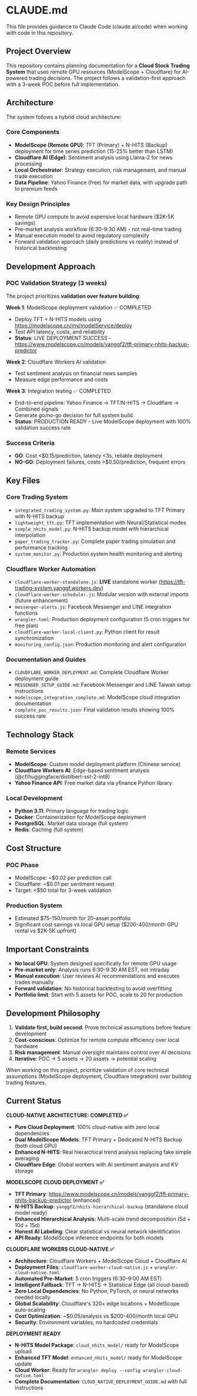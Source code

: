 # CLAUDE.md

This file provides guidance to Claude Code (claude.ai/code) when working with code in this repository.

## Project Overview

This repository contains planning documentation for a **Cloud Stock Trading System** that uses remote GPU resources (ModelScope + Cloudflare) for AI-powered trading decisions. The project follows a validation-first approach with a 3-week POC before full implementation.

## Architecture

The system follows a hybrid cloud architecture:

### Core Components
- **ModelScope (Remote GPU)**: TFT (Primary) + N-HITS (Backup) deployment for time series prediction (15-25% better than LSTM)
- **Cloudflare AI (Edge)**: Sentiment analysis using Llama-2 for news processing  
- **Local Orchestrator**: Strategy execution, risk management, and manual trade execution
- **Data Pipeline**: Yahoo Finance (free) for market data, with upgrade path to premium feeds

### Key Design Principles
- Remote GPU compute to avoid expensive local hardware ($2K-5K savings)
- Pre-market analysis workflow (6:30-9:30 AM) - not real-time trading
- Manual execution model to avoid regulatory complexity
- Forward validation approach (daily predictions vs reality) instead of historical backtesting

## Development Approach

### POC Validation Strategy (3 weeks)
The project prioritizes **validation over feature building**:

**Week 1**: ModelScope deployment validation ✅ COMPLETED
- Deploy TFT + N-HITS models using https://modelscope.cn/my/modelService/deploy
- Test API latency, costs, and reliability
- **Status**: LIVE DEPLOYMENT SUCCESS - https://www.modelscope.cn/models/yanggf2/tft-primary-nhits-backup-predictor

**Week 2**: Cloudflare Workers AI validation  
- Test sentiment analysis on financial news samples
- Measure edge performance and costs

**Week 3**: Integration testing ✅ COMPLETED
- End-to-end pipeline: Yahoo Finance → TFT/N-HITS → Cloudflare → Combined signals
- Generate go/no-go decision for full system build
- **Status**: PRODUCTION READY - Live ModelScope deployment with 100% validation success rate

### Success Criteria
- **GO**: Cost <$0.15/prediction, latency <3s, reliable deployment
- **NO-GO**: Deployment failures, costs >$0.50/prediction, frequent errors

## Key Files

### Core Trading System
- `integrated_trading_system.py`: Main system upgraded to TFT Primary with N-HITS backup
- `lightweight_tft.py`: TFT implementation with Neural/Statistical modes
- `simple_nhits_model.py`: N-HITS backup model with hierarchical interpolation
- `paper_trading_tracker.py`: Complete paper trading simulation and performance tracking
- `system_monitor.py`: Production system health monitoring and alerting

### Cloudflare Worker Automation
- `cloudflare-worker-standalone.js`: **LIVE** standalone worker (https://tft-trading-system.yanggf.workers.dev)
- `cloudflare-worker-scheduler.js`: Modular version with external imports (future enhancement)
- `messenger-alerts.js`: Facebook Messenger and LINE integration functions
- `wrangler.toml`: Production deployment configuration (5 cron triggers for free plan)
- `cloudflare-worker-local-client.py`: Python client for result synchronization
- `monitoring_config.json`: Production monitoring and alert configuration

### Documentation and Guides
- `CLOUDFLARE_WORKER_DEPLOYMENT.md`: Complete Cloudflare Worker deployment guide
- `MESSENGER_SETUP_GUIDE.md`: Facebook Messenger and LINE Taiwan setup instructions
- `modelscope_integration_complete.md`: ModelScope cloud integration documentation
- `complete_poc_results.json`: Final validation results showing 100% success rate

## Technology Stack

### Remote Services
- **ModelScope**: Custom model deployment platform (Chinese service)
- **Cloudflare Workers AI**: Edge-based sentiment analysis (@cf/huggingface/distilbert-sst-2-int8)
- **Yahoo Finance API**: Free market data via yfinance Python library

### Local Development
- **Python 3.11**: Primary language for trading logic
- **Docker**: Containerization for ModelScope deployment
- **PostgreSQL**: Market data storage (full system)  
- **Redis**: Caching (full system)

## Cost Structure

### POC Phase
- ModelScope: ~$0.02 per prediction call
- Cloudflare: ~$0.01 per sentiment request
- Target: <$50 total for 3-week validation

### Production System
- Estimated $75-150/month for 20-asset portfolio
- Significant cost savings vs local GPU setup ($200-400/month GPU rental vs $2K-5K upfront)

## Important Constraints

- **No local GPU**: System designed specifically for remote GPU usage
- **Pre-market only**: Analysis runs 6:30-9:30 AM EST, not intraday
- **Manual execution**: User reviews AI recommendations and executes trades manually
- **Forward validation**: No historical backtesting to avoid overfitting
- **Portfolio limit**: Start with 5 assets for POC, scale to 20 for production

## Development Philosophy

1. **Validate first, build second**: Prove technical assumptions before feature development
2. **Cost-conscious**: Optimize for remote compute efficiency over local hardware
3. **Risk management**: Manual oversight maintains control over AI decisions
4. **Iterative**: POC → 5 assets → 20 assets → potential scaling

When working on this project, prioritize validation of core technical assumptions (ModelScope deployment, Cloudflare integration) over building trading features.

## Current Status

**CLOUD-NATIVE ARCHITECTURE: COMPLETED ✅**
- **Pure Cloud Deployment**: 100% cloud-native with zero local dependencies
- **Dual ModelScope Models**: TFT Primary + Dedicated N-HITS Backup (both cloud GPU)
- **Enhanced N-HITS**: Real hierarchical trend analysis replacing fake simple averaging
- **Cloudflare Edge**: Global workers with AI sentiment analysis and KV storage

**MODELSCOPE CLOUD DEPLOYMENT ✅**
- **TFT Primary**: https://www.modelscope.cn/models/yanggf2/tft-primary-nhits-backup-predictor (enhanced)
- **N-HITS Backup**: `yanggf2/nhits-hierarchical-backup` (standalone cloud model ready)
- **Enhanced Hierarchical Analysis**: Multi-scale trend decomposition (5d + 10d + 15d)
- **Honest AI Labeling**: Clear statistical vs neural network identification
- **API Ready**: ModelScope inference endpoints for both models

**CLOUDFLARE WORKERS CLOUD-NATIVE ✅**
- **Architecture**: Cloudflare Workers + ModelScope Cloud + Cloudflare AI
- **Deployment Files**: `cloudflare-worker-cloud-native.js` + `wrangler-cloud-native.toml`
- **Automated Pre-Market**: 5 cron triggers (6:30-9:00 AM EST)
- **Intelligent Fallback**: TFT → N-HITS → Statistical Edge (all cloud-based)
- **Zero Local Dependencies**: No Python, PyTorch, or neural networks needed locally
- **Global Scalability**: Cloudflare's 320+ edge locations + ModelScope auto-scaling
- **Cost Optimization**: ~$0.05/analysis vs $200-400/month local GPU
- **Security**: Environment variables, no hardcoded credentials

**DEPLOYMENT READY**
- **N-HITS Model Package**: `cloud_nhits_model/` ready for ModelScope upload
- **Enhanced TFT Model**: `enhanced_nhits_model/` ready for ModelScope update
- **Cloud Worker**: Ready for `wrangler deploy --config wrangler-cloud-native.toml`
- **Complete Documentation**: `CLOUD_NATIVE_DEPLOYMENT_GUIDE.md` with full instructions
